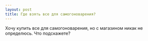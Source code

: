 ```yaml
---
layout: post 
title: Где взять все для самогоноварения? 
--- 
```

Хочу купить все для самогоноварения, но с магазином никак не определюсь. Что подскажете?